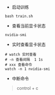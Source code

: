 - 启动训练
```shell
bash train.sh
```

- 查看当前显卡状态
```shell
nvidia-smi
```

- 实时查看显卡状态
```shell
# watch 实时查看 
# -n 查看间隔  1 1s 
# xxx 查看命令
watch -n 1 nvidia-smi 
```

- 中断命令

> control + c
